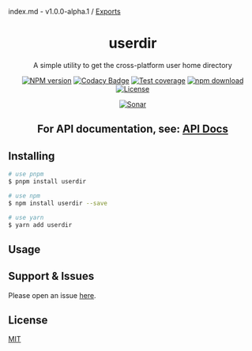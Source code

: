 index.md - v1.0.0-alpha.1 / [Exports](modules.md)

<div style="text-align: center;" align="center">

# userdir

A simple utility to get the cross-platform user home directory

[![NPM version][npm-image]][npm-url]
[![Codacy Badge][codacy-image]][codacy-url]
[![Test coverage][codecov-image]][codecov-url]
[![npm download][download-image]][download-url]
[![License][license-image]][license-url]

[![Sonar][sonar-image]][sonar-url]

</div>

<div style="text-align: center; margin-bottom: 20px;" align="center">

## **For API documentation, see: [API Docs](./docs/modules.md)**

</div>

## Installing

```bash
# use pnpm
$ pnpm install userdir

# use npm
$ npm install userdir --save

# use yarn
$ yarn add userdir
```

## Usage

## Support & Issues

Please open an issue [here](https://github.com/saqqdy/userdir/issues).

## License

[MIT](LICENSE)

[npm-image]: https://img.shields.io/npm/v/userdir.svg?style=flat-square
[npm-url]: https://npmjs.org/package/userdir
[codacy-image]: https://app.codacy.com/project/badge/Grade/f70d4880e4ad4f40aa970eb9ee9d0696
[codacy-url]: https://www.codacy.com/gh/saqqdy/userdir/dashboard?utm_source=github.com&utm_medium=referral&utm_content=saqqdy/userdir&utm_campaign=Badge_Grade
[codecov-image]: https://img.shields.io/codecov/c/github/saqqdy/userdir.svg?style=flat-square
[codecov-url]: https://codecov.io/github/saqqdy/userdir?branch=master
[download-image]: https://img.shields.io/npm/dm/userdir.svg?style=flat-square
[download-url]: https://npmjs.org/package/userdir
[license-image]: https://img.shields.io/badge/License-MIT-blue.svg
[license-url]: LICENSE
[sonar-image]: https://sonarcloud.io/api/project_badges/quality_gate?project=saqqdy_userdir
[sonar-url]: https://sonarcloud.io/dashboard?id=saqqdy_userdir
